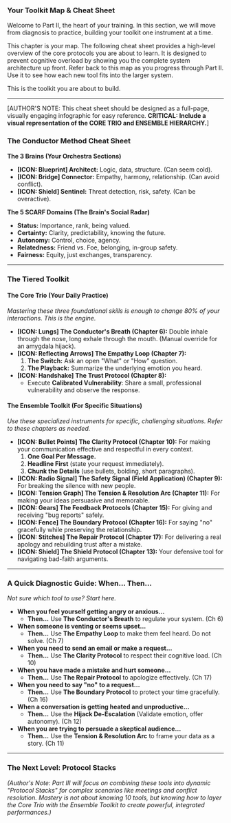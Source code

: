 ### **Your Toolkit Map & Cheat Sheet**

Welcome to Part II, the heart of your training. In this section, we will move from diagnosis to practice, building your toolkit one instrument at a time.

This chapter is your map. The following cheat sheet provides a high-level overview of the core protocols you are about to learn. It is designed to prevent cognitive overload by showing you the complete system architecture up front. Refer back to this map as you progress through Part II. Use it to see how each new tool fits into the larger system.

This is the toolkit you are about to build.

---
[AUTHOR'S NOTE: This cheat sheet should be designed as a full-page, visually engaging infographic for easy reference. **CRITICAL: Include a visual representation of the CORE TRIO and ENSEMBLE HIERARCHY.**]

### **The Conductor Method Cheat Sheet**

**The 3 Brains (Your Orchestra Sections)**
*   **[ICON: Blueprint] Architect:** Logic, data, structure. (Can seem cold).
*   **[ICON: Bridge] Connector:** Empathy, harmony, relationship. (Can avoid conflict).
*   **[ICON: Shield] Sentinel:** Threat detection, risk, safety. (Can be overactive).

**The 5 SCARF Domains (The Brain's Social Radar)**
*   **Status:** Importance, rank, being valued.
*   **Certainty:** Clarity, predictability, knowing the future.
*   **Autonomy:** Control, choice, agency.
*   **Relatedness:** Friend vs. Foe, belonging, in-group safety.
*   **Fairness:** Equity, just exchanges, transparency.

---
### **The Tiered Toolkit**

#### **The Core Trio (Your Daily Practice)**
*Mastering these three foundational skills is enough to change 80% of your interactions. This is the engine.*
*   **[ICON: Lungs] The Conductor's Breath (Chapter 6):** Double inhale through the nose, long exhale through the mouth. (Manual override for an amygdala hijack).
*   **[ICON: Reflecting Arrows] The Empathy Loop (Chapter 7):**
    1.  **The Switch:** Ask an open "What" or "How" question.
    2.  **The Playback:** Summarize the underlying emotion you heard.
*   **[ICON: Handshake] The Trust Protocol (Chapter 8):**
    *   Execute **Calibrated Vulnerability**: Share a small, professional vulnerability and observe the response.

#### **The Ensemble Toolkit (For Specific Situations)**
*Use these specialized instruments for specific, challenging situations. Refer to these chapters as needed.*
*   **[ICON: Bullet Points] The Clarity Protocol (Chapter 10):** For making your communication effective and respectful in every context.
    1.  **One Goal Per Message.**
    2.  **Headline First** (state your request immediately).
    3.  **Chunk the Details** (use bullets, bolding, short paragraphs).
*   **[ICON: Radio Signal] The Safety Signal (Field Application) (Chapter 9):** For breaking the silence with new people.
*   **[ICON: Tension Graph] The Tension & Resolution Arc (Chapter 11):** For making your ideas persuasive and memorable.
*   **[ICON: Gears] The Feedback Protocols (Chapter 15):** For giving and receiving "bug reports" safely.
*   **[ICON: Fence] The Boundary Protocol (Chapter 16):** For saying "no" gracefully while preserving the relationship.
*   **[ICON: Stitches] The Repair Protocol (Chapter 17):** For delivering a real apology and rebuilding trust after a mistake.
*   **[ICON: Shield] The Shield Protocol (Chapter 13):** Your defensive tool for navigating bad-faith arguments.

---
### **A Quick Diagnostic Guide: When... Then...**
*Not sure which tool to use? Start here.*

*   **When you feel yourself getting angry or anxious...**
    *   **Then...** Use **The Conductor's Breath** to regulate your system. (Ch 6)
*   **When someone is venting or seems upset...**
    *   **Then...** Use **The Empathy Loop** to make them feel heard. Do not solve. (Ch 7)
*   **When you need to send an email or make a request...**
    *   **Then...** Use **The Clarity Protocol** to respect their cognitive load. (Ch 10)
*   **When you have made a mistake and hurt someone...**
    *   **Then...** Use **The Repair Protocol** to apologize effectively. (Ch 17)
*   **When you need to say "no" to a request...**
    *   **Then...** Use **The Boundary Protocol** to protect your time gracefully. (Ch 16)
*   **When a conversation is getting heated and unproductive...**
    *   **Then...** Use the **Hijack De-Escalation** (Validate emotion, offer autonomy). (Ch 12)
*   **When you are trying to persuade a skeptical audience...**
    *   **Then...** Use the **Tension & Resolution Arc** to frame your data as a story. (Ch 11)

---
### **The Next Level: Protocol Stacks**
*(Author's Note: Part III will focus on combining these tools into dynamic "Protocol Stacks" for complex scenarios like meetings and conflict resolution. Mastery is not about knowing 10 tools, but knowing how to layer the Core Trio with the Ensemble Toolkit to create powerful, integrated performances.)*
      